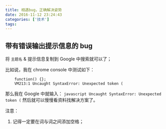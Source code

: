 ```yaml
---
title: 相遇bug，正确解决姿势
date: 2016-11-12 23:24:43
categories: ['技术']
tags:
---
```


## 带有错误输出提示信息的 bug

将 `主题名` & 提示信息复制到 Google 中搜索就可以了；

比如说，我在 chrome console 中测试如下：

        function() {};
        VM213:1 Uncaught SyntaxError: Unexpected token (

那么我在 Google 中就输入： `javascript Uncaught SyntaxError: Unexpected token (` 然后就可以慢慢看资料找解决方案了。

注意：

1. 记得一定要在词与词之间添加空格；
